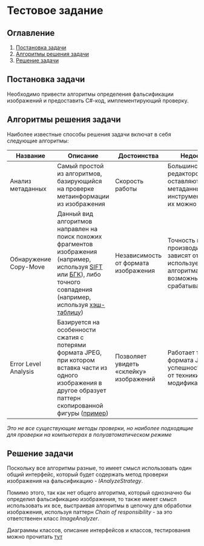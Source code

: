 # Тестовое задание

## Оглавление

1. [Постановка задачи](#постановка-задачи)
3. [Алгоритмы решения задачи](#алгоритмы-решения-задачи)
3. [Решение задачи](#решение-задачи)

## Постановка задачи

Необходимо привести алгоритмы определения фальсификации изображений и предоставить C#-код, имплементирующий проверку.

## Алгоритмы решения задачи

Наиболее известные способы решения задачи включат в себя следующие алгоритмы:

| Название | Описание | Достоинства | Недостатки |
| -------- | -------- | ----------- | ---------- |
| Анализ метаданных | Самый простой из алгоритмов, базирующийся на проверке метаинформации из изображения | Скорость работы | Большинство редакторов не оставляют метаданные инструмента, также их можно удалить |
| Обнаружение Copy-Move | Данный вид алгоритмов направлен на поиск похожих фрагментов изображения (например, используя [SIFT](https://docs.opencv.org/4.x/da/df5/tutorial_py_sift_intro.html) или [БГК](https://cyberleninka.ru/article/n/algoritm-obnaruzheniya-iskazhyonnyh-dublikatov-na-tsifrovyh-izobrazheniyah-s-ispolzovaniem-binarnyh-gradientnyh-konturov/viewer)), либо точного совпадения (например, используя [хэш-таблицу](https://cyberleninka.ru/article/n/poisk-dublikatov-na-tsifrovyh-izobrazheniyah/viewer)) | Независимость от формата изображения | Точность и производительность зависят от используемого алгоритма, также возможны ложные срабатывания |
| Error Level Analysis | Базируется на особенности сжатия с потерями формата JPEG, при котором вставка части из одного изображения в другое образует паттерн скопированной фигуры ([пример](https://www.digitalforensics.com/blog/articles/error-level-analysis/)) | Позволяет увидеть «склейку» изображений | Работает только для формата JPEG, успешность зависит от техники модификации |

_Это не все существующие методы проверки, но наиболее подходящие для проверки на компьютерах в полуавтоматическом режиме_

## Решение задачи

Поскольку все алгоритмы разные, то имеет смысл использовать один общий интерфейс, который будет содержать метод проверки изображения на фальсификацию - _IAnalyzeStrategy_.

Помимо этого, так как нет общего алгоритма, который однозначно бы определил фальсификацию изображения, то также имеет смысл использовать их все, выстраивая алгоритмы в цепочку для обработки изображения, используя паттерн _Chain of responsibility_ - за это ответственен класс _ImageAnalyzer_.

Диаграммы классов, описание интерфейсов и классов, тестирования можно прочитать [тут](/Docs/)
